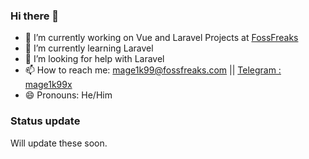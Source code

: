 ### Hi there 👋

- 🔭 I’m currently working on Vue and Laravel Projects at [FossFreaks](https://fossfreaks.com)
- 🌱 I’m currently learning Laravel
- 🤔 I’m looking for help with Laravel
- 📫 How to reach me: [mage1k99@fossfreaks.com](mailto:mage1k99@fossfreaks.com) || [Telegram : mage1k99x](https://t.me/mage1k99x) 
- 😄 Pronouns: He/Him

### Status update

Will update these soon.

